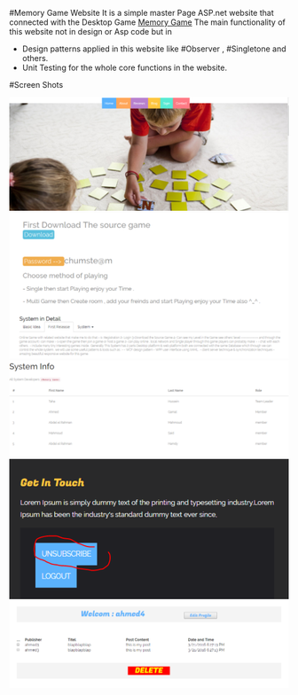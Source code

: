 #Memory Game Website
It is a simple master Page ASP.net website that connected with the Desktop Game [Memory Game](https://github.com/taha7ussein007/MemoryGameServiceHCI)
The main functionality of this website not in design or Asp code but in 
- Design patterns applied in this website like #Observer , #Singletone and others.
- Unit Testing for the whole core functions in the website.




#Screen Shots

![alt text](https://github.com/taha7ussein007/Memory-Web-Game/blob/master/scrShots/1.PNG)
![alt text](https://github.com/taha7ussein007/Memory-Web-Game/blob/master/scrShots/2.PNG)
![alt text](https://github.com/taha7ussein007/Memory-Web-Game/blob/master/scrShots/3.PNG)
![alt text](https://github.com/taha7ussein007/Memory-Web-Game/blob/master/scrShots/4.PNG)
![alt text](https://github.com/taha7ussein007/Memory-Web-Game/blob/master/scrShots/5.PNG)
